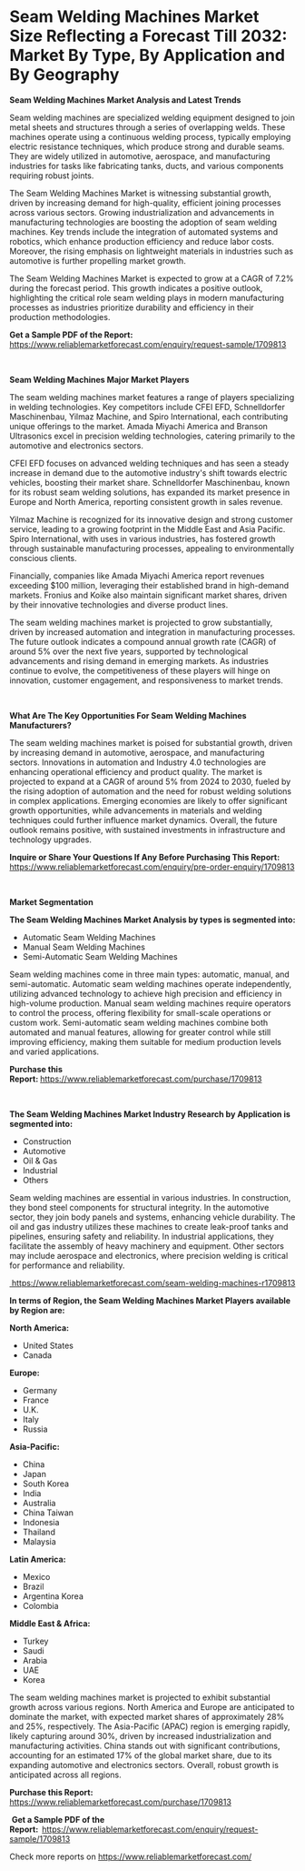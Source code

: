 <p><h1>Seam Welding Machines Market Size Reflecting a Forecast Till 2032: Market By Type, By Application and By Geography</h1></p><p><strong>Seam Welding Machines Market Analysis and Latest Trends</strong></p>
<p><p>Seam welding machines are specialized welding equipment designed to join metal sheets and structures through a series of overlapping welds. These machines operate using a continuous welding process, typically employing electric resistance techniques, which produce strong and durable seams. They are widely utilized in automotive, aerospace, and manufacturing industries for tasks like fabricating tanks, ducts, and various components requiring robust joints.</p><p>The Seam Welding Machines Market is witnessing substantial growth, driven by increasing demand for high-quality, efficient joining processes across various sectors. Growing industrialization and advancements in manufacturing technologies are boosting the adoption of seam welding machines. Key trends include the integration of automated systems and robotics, which enhance production efficiency and reduce labor costs. Moreover, the rising emphasis on lightweight materials in industries such as automotive is further propelling market growth.</p><p>The Seam Welding Machines Market is expected to grow at a CAGR of 7.2% during the forecast period. This growth indicates a positive outlook, highlighting the critical role seam welding plays in modern manufacturing processes as industries prioritize durability and efficiency in their production methodologies.</p></p>
<p><strong>Get a Sample PDF of the Report:&nbsp;</strong> <a href="https://www.reliablemarketforecast.com/enquiry/request-sample/1709813?utm_campaign=2518&utm_medium=2&utm_source=Github&utm_content=ia&utm_term=22022025&utm_id=seam-welding-machines">https://www.reliablemarketforecast.com/enquiry/request-sample/1709813</a></p>
<p>&nbsp;</p>
<p><strong>Seam Welding Machines Major Market Players</strong></p>
<p><p>The seam welding machines market features a range of players specializing in welding technologies. Key competitors include CFEI EFD, Schnelldorfer Maschinenbau, Yilmaz Machine, and Spiro International, each contributing unique offerings to the market. Amada Miyachi America and Branson Ultrasonics excel in precision welding technologies, catering primarily to the automotive and electronics sectors.</p><p>CFEI EFD focuses on advanced welding techniques and has seen a steady increase in demand due to the automotive industry's shift towards electric vehicles, boosting their market share. Schnelldorfer Maschinenbau, known for its robust seam welding solutions, has expanded its market presence in Europe and North America, reporting consistent growth in sales revenue.</p><p>Yilmaz Machine is recognized for its innovative design and strong customer service, leading to a growing footprint in the Middle East and Asia Pacific. Spiro International, with uses in various industries, has fostered growth through sustainable manufacturing processes, appealing to environmentally conscious clients. </p><p>Financially, companies like Amada Miyachi America report revenues exceeding $100 million, leveraging their established brand in high-demand markets. Fronius and Koike also maintain significant market shares, driven by their innovative technologies and diverse product lines. </p><p>The seam welding machines market is projected to grow substantially, driven by increased automation and integration in manufacturing processes. The future outlook indicates a compound annual growth rate (CAGR) of around 5% over the next five years, supported by technological advancements and rising demand in emerging markets. As industries continue to evolve, the competitiveness of these players will hinge on innovation, customer engagement, and responsiveness to market trends.</p></p>
<p>&nbsp;</p>
<p><strong>What Are The Key Opportunities For Seam Welding Machines Manufacturers?</strong></p>
<p><p>The seam welding machines market is poised for substantial growth, driven by increasing demand in automotive, aerospace, and manufacturing sectors. Innovations in automation and Industry 4.0 technologies are enhancing operational efficiency and product quality. The market is projected to expand at a CAGR of around 5% from 2024 to 2030, fueled by the rising adoption of automation and the need for robust welding solutions in complex applications. Emerging economies are likely to offer significant growth opportunities, while advancements in materials and welding techniques could further influence market dynamics. Overall, the future outlook remains positive, with sustained investments in infrastructure and technology upgrades.</p></p>
<p><strong>Inquire or Share Your Questions If Any Before Purchasing This Report:</strong> <a href="https://www.reliablemarketforecast.com/enquiry/pre-order-enquiry/1709813?utm_campaign=2518&utm_medium=2&utm_source=Github&utm_content=ia&utm_term=22022025&utm_id=seam-welding-machines">https://www.reliablemarketforecast.com/enquiry/pre-order-enquiry/1709813</a></p>
<p>&nbsp;</p>
<p><strong>Market Segmentation</strong></p>
<p><strong>The Seam Welding Machines Market Analysis by types is segmented into:</strong></p>
<p><ul><li>Automatic Seam Welding Machines</li><li>Manual Seam Welding Machines</li><li>Semi-Automatic Seam Welding Machines</li></ul></p>
<p><p>Seam welding machines come in three main types: automatic, manual, and semi-automatic. Automatic seam welding machines operate independently, utilizing advanced technology to achieve high precision and efficiency in high-volume production. Manual seam welding machines require operators to control the process, offering flexibility for small-scale operations or custom work. Semi-automatic seam welding machines combine both automated and manual features, allowing for greater control while still improving efficiency, making them suitable for medium production levels and varied applications.</p></p>
<p><strong>Purchase this Report:&nbsp;</strong><a href="https://www.reliablemarketforecast.com/purchase/1709813?utm_campaign=2518&utm_medium=2&utm_source=Github&utm_content=ia&utm_term=22022025&utm_id=seam-welding-machines">https://www.reliablemarketforecast.com/purchase/1709813</a></p>
<p>&nbsp;</p>
<p><strong>The Seam Welding Machines Market Industry Research by Application is segmented into:</strong></p>
<p><ul><li>Construction</li><li>Automotive</li><li>Oil & Gas</li><li>Industrial</li><li>Others</li></ul></p>
<p><p>Seam welding machines are essential in various industries. In construction, they bond steel components for structural integrity. In the automotive sector, they join body panels and systems, enhancing vehicle durability. The oil and gas industry utilizes these machines to create leak-proof tanks and pipelines, ensuring safety and reliability. In industrial applications, they facilitate the assembly of heavy machinery and equipment. Other sectors may include aerospace and electronics, where precision welding is critical for performance and reliability.</p></p>
<p><a href="https://www.reliablemarketforecast.com/seam-welding-machines-r1709813?utm_campaign=2518&utm_medium=2&utm_source=Github&utm_content=ia&utm_term=22022025&utm_id=seam-welding-machines">&nbsp;https://www.reliablemarketforecast.com/seam-welding-machines-r1709813</a></p>
<p><strong>In terms of Region, the Seam Welding Machines Market Players available by Region are:</strong></p>
<p>
    <p> <strong> North America: </strong>
        <ul>
            <li>United States</li>
            <li>Canada</li>
        </ul>
        </p> 
    <p> <strong> Europe: </strong>
        <ul>
            <li>Germany</li>
            <li>France</li>
            <li>U.K.</li>
            <li>Italy</li>
            <li>Russia</li>
        </ul>
        </p> 
    <p> <strong> Asia-Pacific: </strong>
        <ul>
            <li>China</li>
            <li>Japan</li>
            <li>South Korea</li>
            <li>India</li>
            <li>Australia</li>
            <li>China Taiwan</li>
            <li>Indonesia</li>
            <li>Thailand</li>
            <li>Malaysia</li>
        </ul>
        </p> 
    <p> <strong> Latin America: </strong>
        <ul>
            <li>Mexico</li>
            <li>Brazil</li>
            <li>Argentina Korea</li>
            <li>Colombia</li>
        </ul>
        </p> 
    <p> <strong> Middle East & Africa: </strong>
        <ul>
            <li>Turkey</li>
            <li>Saudi</li>
            <li>Arabia</li>
            <li>UAE</li>
            <li>Korea</li>
        </ul>
    </p>
    </p>
<p><p>The seam welding machines market is projected to exhibit substantial growth across various regions. North America and Europe are anticipated to dominate the market, with expected market shares of approximately 28% and 25%, respectively. The Asia-Pacific (APAC) region is emerging rapidly, likely capturing around 30%, driven by increased industrialization and manufacturing activities. China stands out with significant contributions, accounting for an estimated 17% of the global market share, due to its expanding automotive and electronics sectors. Overall, robust growth is anticipated across all regions.</p></p>
<p><strong>Purchase this Report: </strong><a href="https://www.reliablemarketforecast.com/purchase/1709813?utm_campaign=2518&utm_medium=2&utm_source=Github&utm_content=ia&utm_term=22022025&utm_id=seam-welding-machines">https://www.reliablemarketforecast.com/purchase/1709813</a></p>
<p>&nbsp;<strong>Get a Sample PDF of the Report:&nbsp;&nbsp;</strong><a href="https://www.reliablemarketforecast.com/enquiry/request-sample/1709813?utm_campaign=2518&utm_medium=2&utm_source=Github&utm_content=ia&utm_term=22022025&utm_id=seam-welding-machines">https://www.reliablemarketforecast.com/enquiry/request-sample/1709813</a></p>
<p><strong></strong></p>
<p>Check more reports on <a href="https://www.reliablemarketforecast.com/?utm_campaign=2518&utm_medium=2&utm_source=Github&utm_content=ia&utm_term=22022025&utm_id=seam-welding-machines">https://www.reliablemarketforecast.com/</a></p>